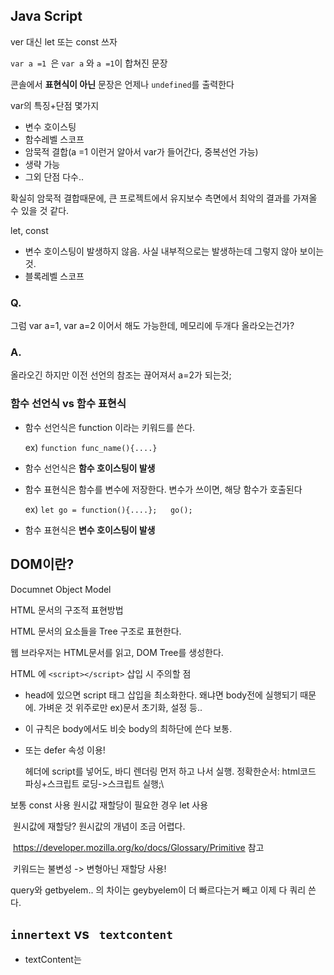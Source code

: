## Java Script

ver 대신 let 또는 const 쓰자 

`var a =1 `은 `var a` 와 `a =1`이 합쳐진 문장

콘솔에서  **표현식이 아닌** 문장은 언제나 `undefined`를 출력한다

var의 특징+단점 몇가지

* 변수 호이스팅
* 함수레벨 스코프
* 암묵적 결합(a =1 이런거 알아서 var가 들어간다, 중복선언 가능)
* 생략 가능
* 그외 단점 다수..

확실히 암묵적 결합때문에, 큰 프로젝트에서 유지보수 측면에서 최악의 결과를 가져올 수 있을 것 같다.

let, const

* 변수 호이스팅이 발생하지 않음. 사실 내부적으로는 발생하는데 그렇지 않아 보이는것.
* 블록레벨 스코프

### Q.

그럼 var a=1, var a=2 이어서 해도 가능한데, 메모리에 두개다 올라오는건가?

### A.

올라오긴 하지만 이전 선언의 참조는 끊어져서 a=2가 되는것;



### 함수 선언식 vs 함수 표현식

* 함수 선언식은 function 이라는 키워드를 쓴다. 

  ex) `function func_name(){....}`

* 함수 선언식은 **함수 호이스팅이 발생**

  

* 함수 표현식은 함수를 변수에 저장한다. 변수가 쓰이면, 해당 함수가 호출된다

  ex) `let go = function(){....};   go();` 

* 함수 표현식은 **변수 호이스팅이 발생**

## DOM이란?

Documnet Object Model

HTML 문서의 구조적 표현방법

HTML 문서의 요소들을 Tree 구조로 표현한다.

웹 브라우저는 HTML문서를 읽고, DOM Tree를 생성한다.

HTML 에 `<script></script>` 삽입 시 주의할 점

* head에 있으면 script 태그 삽입을 최소화한다. 왜냐면 body전에 실행되기 때문에.
  가벼운 것 위주로만 ex)문서 초기화, 설정 등..

* 이 규칙은 body에서도 비슷
  body의 최하단에 쓴다 보통. 

* 또는 defer 속성 이용! 

  헤더에 script를 넣어도, 바디 렌더링 먼저 하고 나서 실행.
  정확한순서: html코드 파싱+스크립트 로딩->스크립트 실행;\

  

보통 const 사용 원시값 재할당이 필요한 경우 let 사용

​	원시값에 재할당? 원시값의 개념이 조금 어렵다.

​	https://developer.mozilla.org/ko/docs/Glossary/Primitive 참고

​	키워드는 불변성 -> 변형아닌 재할당 사용!

query와 getbyelem.. 의 차이는 geybyelem이 더 빠르다는거 빼고 이제 다 쿼리 쓴다.

## `innertext`  vs   ` textcontent`

* textContent는 <script>와 <style> 요소를 포함한 모든 요소의 콘텐츠를 가져옵니다. 반면 innerText는 "사람이 읽을 수 있는" 요소만 처리합니다.

* textContent는 노드의 모든 요소를 반환합니다. 그에 비해 innerText는 스타일링을 고려하며, "숨겨진" 요소의 텍스트는 반환하지 않습니다.
* innerText의 CSS 고려로 인해, innerText 값을 읽으면 최신 계산값을 반영하기 위해 **리플로우가 발생합니다**. (리플로우 계산은 비싸므로 가능하면 피해야 합니다)
* Internet Explorer 기준, innerText를 수정하면 **요소의 모든 자식 노드를 제거**하고, 모든 자손 텍스트 노드를 영구히 파괴합니다. 이로 인해, 해당 텍스트 노드를 이후에 다른 노드는 물론 같은 노드에 삽입하는 것도 불가능합니다.

### Event 처리

1. 콜백함수

   다른 코드의 Argument로 함수 이름을 넘겨주는 함수

   소스코드에 의한 직접 호출이 아닌, 이벤트로 인해 호출되는 함수

2. 이벤트 핸들러

   이벤트 발생 시 호출되는 함수

   "콜백 함수" 중 용도를 더 명확하게 나타낸 용어이다.

3. 이벤트 리스너

   이벤트가 발생하는 지 감지하여, 예약된 이벤트 핸들러를 호출해주는 객체

HTML에서 즉시 js를 함수를 호출하는 방식 : `onclick` -> 인라인 방식 

장점은 간단하다는 것이지만, 단점으로는 js 와 HTML의 분리가 안되어 유지보수가 힘듬.

이벤트 위임. 

- 회사,개발자 입장에서 이벤트가 적을 수록 좋음.
- 이벤트는 적은데, 유저 입장에서는 똑같이 많아보이게 할 수 있을까?

### Q

.e.srcElement랑 e.target이랑 차이? 

###  A.

같은 역할을 하는데, 예전버전과 현재버전의 차이다.
브라우저 버전에 따라 호환하기 위해서 쓰는것.



리팩토링-> 이벤트 위임같은거 해서 이벤트 개수를 줄이는것.
